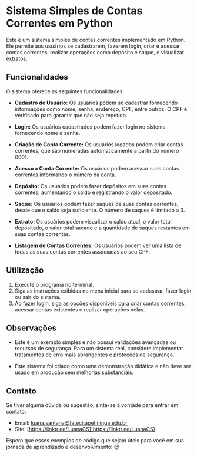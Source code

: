 
# Sistema Simples de Contas Correntes em Python

Este é um sistema simples de contas correntes implementado em Python. Ele permite aos usuários se cadastrarem, fazerem login, criar e acessar contas correntes, realizar operações como depósito e saque, e visualizar extratos.

## Funcionalidades

O sistema oferece as seguintes funcionalidades:

- **Cadastro de Usuário:** Os usuários podem se cadastrar fornecendo informações como nome, senha, endereço, CPF, entre outros. O CPF é verificado para garantir que não seja repetido.

- **Login:** Os usuários cadastrados podem fazer login no sistema fornecendo nome e senha.

- **Criação de Conta Corrente:** Os usuários logados podem criar contas correntes, que são numeradas automaticamente a partir do número 0001.

- **Acesso a Conta Corrente:** Os usuários podem acessar suas contas correntes informando o número da conta.

- **Depósito:** Os usuários podem fazer depósitos em suas contas correntes, aumentando o saldo e registrando o valor depositado.

- **Saque:** Os usuários podem fazer saques de suas contas correntes, desde que o saldo seja suficiente. O número de saques é limitado a 3.

- **Extrato:** Os usuários podem visualizar o saldo atual, o valor total depositado, o valor total sacado e a quantidade de saques restantes em suas contas correntes.

- **Listagem de Contas Correntes:** Os usuários podem ver uma lista de todas as suas contas correntes associadas ao seu CPF.

## Utilização

1. Execute o programa no terminal.
2. Siga as instruções exibidas no menu inicial para se cadastrar, fazer login ou sair do sistema.
3. Ao fazer login, siga as opções disponíveis para criar contas correntes, acessar contas existentes e realizar operações nelas.

## Observações

- Este é um exemplo simples e não possui validações avançadas ou recursos de segurança. Para um sistema real, considere implementar tratamentos de erro mais abrangentes e proteções de segurança.

- Este sistema foi criado como uma demonstração didática e não deve ser usado em produção sem melhorias substanciais.


## Contato
Se tiver alguma dúvida ou sugestão, sinta-se à vontade para entrar em contato:

- Email: luana.santana@fatecitapetininga.edu.br
- Site: [https://linktr.ee/LuanaCS](https://linktr.ee/LuanaCS)

Espero que esses exemplos de código que sejam úteis para você em sua jornada de aprendizado e desenvolvimento! 😊
